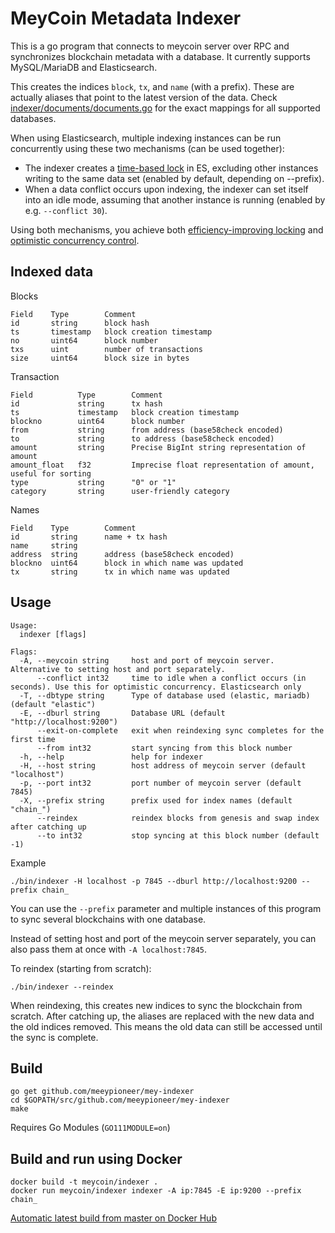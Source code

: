# MeyCoin Metadata Indexer

This is a go program that connects to meycoin server over RPC and synchronizes blockchain metadata with a database. It currently supports MySQL/MariaDB and Elasticsearch.

This creates the indices `block`, `tx`, and `name` (with a prefix). These are actually aliases that point to the latest version of the data.
Check [indexer/documents/documents.go](./indexer/documents/documents.go) for the exact mappings for all supported databases.

When using Elasticsearch, multiple indexing instances can be run concurrently using these two mechanisms (can be used together):
- The indexer creates a [time-based lock](https://github.com/graup/es-distributed-lock) in ES, excluding other instances writing to the same data set (enabled by default, depending on --prefix).
- When a data conflict occurs upon indexing, the indexer can set itself into an idle mode, assuming that another instance is running (enabled by e.g. `--conflict 30`).

Using both mechanisms, you achieve both [efficiency-improving locking](https://martin.kleppmann.com/2016/02/08/how-to-do-distributed-locking.html) and [optimistic concurrency control](https://qbox.io/blog/optimistic-concurrency-control-in-elasticsearch).

## Indexed data

Blocks
```
Field    Type        Comment
id       string      block hash
ts       timestamp   block creation timestamp
no       uint64      block number
txs      uint        number of transactions
size     uint64      block size in bytes
```

Transaction
```
Field          Type        Comment
id             string      tx hash
ts             timestamp   block creation timestamp
blockno        uint64      block number
from           string      from address (base58check encoded)
to             string      to address (base58check encoded)
amount         string      Precise BigInt string representation of amount
amount_float   f32         Imprecise float representation of amount, useful for sorting
type           string      "0" or "1"
category       string      user-friendly category
```

Names
```
Field    Type        Comment
id       string      name + tx hash
name     string
address  string      address (base58check encoded)
blockno  uint64      block in which name was updated
tx       string      tx in which name was updated
```

## Usage

```
Usage:
  indexer [flags]

Flags:
  -A, --meycoin string     host and port of meycoin server. Alternative to setting host and port separately.
      --conflict int32     time to idle when a conflict occurs (in seconds). Use this for optimistic concurrency. Elasticsearch only
  -T, --dbtype string      Type of database used (elastic, mariadb) (default "elastic")
  -E, --dburl string       Database URL (default "http://localhost:9200")
      --exit-on-complete   exit when reindexing sync completes for the first time
      --from int32         start syncing from this block number
  -h, --help               help for indexer
  -H, --host string        host address of meycoin server (default "localhost")
  -p, --port int32         port number of meycoin server (default 7845)
  -X, --prefix string      prefix used for index names (default "chain_")
      --reindex            reindex blocks from genesis and swap index after catching up
      --to int32           stop syncing at this block number (default -1)
```

Example

    ./bin/indexer -H localhost -p 7845 --dburl http://localhost:9200 --prefix chain_

You can use the `--prefix` parameter and multiple instances of this program to sync several blockchains with one database.

Instead of setting host and port of the meycoin server separately, you can also pass them at once with `-A localhost:7845`.

To reindex (starting from scratch):

    ./bin/indexer --reindex

When reindexing, this creates new indices to sync the blockchain from scratch.
After catching up, the aliases are replaced with the new data and the old indices removed.
This means the old data can still be accessed until the sync is complete.

## Build

    go get github.com/meeypioneer/mey-indexer
    cd $GOPATH/src/github.com/meeypioneer/mey-indexer
    make

Requires Go Modules (`GO111MODULE=on`)

## Build and run using Docker

    docker build -t meycoin/indexer .
    docker run meycoin/indexer indexer -A ip:7845 -E ip:9200 --prefix chain_

[Automatic latest build from master on Docker Hub](http://hub.docker.com/r/meycoin/indexer)
